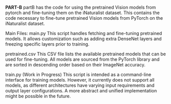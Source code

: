 **PART-B**
partB has the code for using the pretrained Vision models from pytorch and fine-tuning them on the iNaturalist dataset.
This contains the code necessary to fine-tune pretrained Vision models from PyTorch on the iNaturalist dataset.

Main Files:
main.py
This script handles fetching and fine-tuning pretrained models. It allows customization such as adding extra DenseNet layers and freezing specific layers prior to training.

pretrained.csv
This CSV file lists the available pretrained models that can be used for fine-tuning. All models are sourced from the PyTorch library and are sorted in descending order based on their ImageNet accuracy.

train.py (Work in Progress)
This script is intended as a command-line interface for training models. However, it currently does not support all models, as different architectures have varying input requirements and output layer configurations. A more abstract and unified implementation might be possible in the future.

